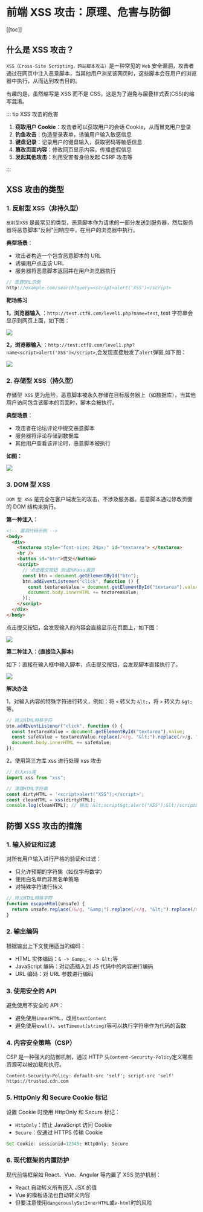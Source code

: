 # 前端 XSS 攻击：原理、危害与防御

[[toc]]

## 什么是 XSS 攻击？

`XSS（Cross-Site Scripting，跨站脚本攻击）`是一种常见的 `Web` 安全漏洞，攻击者通过在网页中注入恶意脚本，当其他用户浏览该网页时，这些脚本会在用户的浏览器中执行，从而达到攻击目的。

有趣的是，虽然缩写是 XSS 而不是 CSS，这是为了避免与层叠样式表(CSS)的缩写混淆。

::: tip XSS 攻击的危害

1. **窃取用户 Cookie**：攻击者可以获取用户的会话 Cookie，从而冒充用户登录
2. **钓鱼攻击**：伪造登录表单，诱骗用户输入敏感信息
3. **键盘记录**：记录用户的键盘输入，获取密码等敏感信息
4. **篡改页面内容**：修改网页显示内容，传播虚假信息
5. **发起其他攻击**：利用受害者身份发起 CSRF 攻击等

:::

## XSS 攻击的类型

### 1. 反射型 XSS（非持久型）

`反射型XSS` 是最常见的类型，恶意脚本作为请求的一部分发送到服务器，然后服务器将恶意脚本"反射"回响应中，在用户的浏览器中执行。

**典型场景**：

- 攻击者构造一个包含恶意脚本的 URL
- 诱骗用户点击该 URL
- 服务器将恶意脚本返回并在用户浏览器执行

```javascript
// 恶意URL示例
http://example.com/search?query=<script>alert('XSS')</script>
```

**靶场练习**

**1，浏览器输入** ：`http://test.ctf8.com/level1.php?name=test`, test 字符串会显示到网页上面，如下图：

![](../images/xss-1.png)

**2，浏览器输入** ：`http://test.ctf8.com/level1.php?name<script>alert('XSS')</script>`,会发现直接触发了`alert`弹窗,如下图：

![](../images/xss-2.png)

### 2. 存储型 XSS（持久型）

存储型` XSS` 更为危险，恶意脚本被永久存储在目标服务器上（如数据库），当其他用户访问包含该脚本的页面时，脚本会被执行。

**典型场景**：

- 攻击者在论坛评论中提交恶意脚本
- 服务器将评论存储到数据库
- 其他用户查看该评论时，恶意脚本被执行

**如图：**

![](../images/xss-5.png)

### 3. DOM 型 XSS

`DOM 型 XSS` 是完全在客户端发生的攻击，不涉及服务器。恶意脚本通过修改页面的 DOM 结构来执行。

**第一种注入：**

```html
<!-- 漏洞代码示例 -->
<body>
  <div>
    <textarea style="font-size: 24px;" id="textarea"> </textarea>
    <br />
    <button id="btn">提交</button>
    <script>
      // 点击提交按钮 测试DOMxss漏洞
      const btn = document.getElementById("btn");
      btn.addEventListener("click", function () {
        const textareaValue = document.getElementById("textarea").value;
        document.body.innerHTML += textareaValue;
      });
    </script>
  </div>
</body>
```

点击提交按钮，会发现输入的内容会直接显示在页面上，如下图：

![](../images/xss-3.png)

**第二种注入：(直接注入脚本)**

如下：直接在输入框中输入脚本，点击提交按钮，会发现脚本直接执行了。

![](../images/xss-4.png)

**解决办法**

1，对输入内容的特殊字符进行转义，例如：将 `<` 转义为 `&lt;`，将 `>` 转义为 `&gt;` 等。

```javascript
// 转义HTML特殊字符
btn.addEventListener("click", function () {
  const textareaValue = document.getElementById("textarea").value;
  const safeValue = textareaValue.replace(/</g, "&lt;").replace(/>/g, "&gt;"); // 注意这行
  document.body.innerHTML += safeValue;
});
```

2，使用第三方库 xss 进行处理 xss 攻击

```javascript
// 引入xss库
import xss from "xss";

// 清理HTML字符串
const dirtyHTML = '<script>alert("XSS");</script>';
const cleanHTML = xss(dirtyHTML);
console.log(cleanHTML); // 输出：&lt;script&gt;alert("XSS");&lt;/script&gt;
```

## 防御 XSS 攻击的措施

### 1. 输入验证和过滤

对所有用户输入进行严格的验证和过滤：

- 只允许预期的字符集（如仅字母数字）
- 使用白名单而非黑名单策略
- 对特殊字符进行转义

```javascript
// 转义HTML特殊字符
function escapeHtml(unsafe) {
  return unsafe.replace(/&/g, "&amp;").replace(/</g, "&lt;").replace(/>/g, "&gt;").replace(/"/g, "&quot;").replace(/'/g, "&#039;");
}
```

### 2. 输出编码

根据输出上下文使用适当的编码：

- HTML 实体编码：`& -> &amp;`, `< -> &lt;`等
- JavaScript 编码：对动态插入到 JS 代码中的内容进行编码
- URL 编码：对 URL 参数进行编码

### 3. 使用安全的 API

避免使用不安全的 API：

- 避免使用`innerHTML`，改用`textContent`
- 避免使用`eval()`、`setTimeout(string)`等可以执行字符串作为代码的函数

### 4. 内容安全策略（CSP）

CSP 是一种强大的防御机制，通过 HTTP 头`Content-Security-Policy`定义哪些资源可以被加载和执行。

```http
Content-Security-Policy: default-src 'self'; script-src 'self' https://trusted.cdn.com
```

### 5. HttpOnly 和 Secure Cookie 标记

设置 Cookie 时使用 HttpOnly 和 Secure 标记：

- `HttpOnly`：防止 JavaScript 访问 Cookie
- `Secure`：仅通过 HTTPS 传输 Cookie

```javascript
Set-Cookie: sessionid=12345; HttpOnly; Secure
```

### 6. 现代框架的内置防护

现代前端框架如 React、Vue、Angular 等内置了 XSS 防护机制：

- React 自动转义所有嵌入 JSX 的值
- Vue 的模板语法也自动转义内容
- 但要注意使用`dangerouslySetInnerHTML`或`v-html`时的风险
